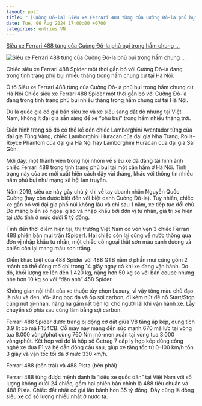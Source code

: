 ```yaml
---
layout: post
title: " [Cường Đô-la] Siêu xe Ferrari 488 từng của Cường Đô-la phủ bụi trong hầm chung ..."
date: Tue, 06 Aug 2024 17:00:00 +0700
categories: entries VN
---
```

[Siêu xe Ferrari 488 từng của Cường Đô-la phủ bụi trong hầm chung ...](https://baohaiduong.vn/sieu-xe-ferrari-488-tung-cua-cuong-do-la-phu-bui-trong-ham-chung-cu-ha-noi-389506.html)

![Siêu xe Ferrari 488 từng của Cường Đô-la phủ bụi trong hầm chung ...](https://bhd.1cdn.vn/2024/08/06/static-images.vnncdn.net-vps_images_publish-000001-000003-2024-8-5-_sieu-xe-ferrari-488-spider-tung-cua-cuong-do-la-phu-bui-trong-ham-tai-ha-noi-3053.jpg)

Chiếc siêu xe Ferrari 488 Spider một thời gắn bó với Cường Đô-la đang trong tình trạng phủ bụi nhiều tháng trong hầm chung cư tại Hà Nội.

Ô tô Siêu xe Ferrari 488 từng của Cường Đô-la phủ bụi trong hầm chung cư Hà Nội Chiếc siêu xe Ferrari 488 Spider một thời gắn bó với Cường Đô-la đang trong tình trạng phủ bụi nhiều tháng trong hầm chung cư tại Hà Nội.

Dù là quốc gia có giá bán siêu xe và xe siêu sang đắt đỏ nhưng tại Việt Nam, không ít đại gia sẵn sàng để xe “phủ bụi” trong hầm nhiều tháng trời.

Điển hình trong số đó có thể kể đến chiếc Lamborghini Aventador từng của đại gia Tùng Vàng, chiếc Lamborghini Huracan của đại gia Nha Trang, Rolls-Royce Phantom của đại gia Hà Nội hay Lamborghini Huracan của đại gia Sài Gòn.

Mới đây, một thành viên trong hội nhóm về siêu xe đã đăng tải hình ảnh chiếc Ferrari 488 trong tình trạng phủ bụi tại một căn hầm ở Hà Nội. Tình trạng này của xe mới xuất hiện cách đây vài tháng, khác với thông tin nhiều năm phủ bụi như mạng xã hội lan truyền.

Năm 2019, siêu xe này gây chú ý khi về tay doanh nhân Nguyễn Quốc Cường (hay còn được biết đến với biệt danh Cường Đô-la). Tuy nhiên, chiếc xe gắn bó với đại gia phố núi không lâu và chỉ sau 1 năm, xe tiếp tục đổi chủ. Do mang biển số ngoại giao và nhập khẩu bởi đơn vị tư nhân, giá trị xe hiện tại ước tính ở mức dưới 9 tỷ đồng.

Tính đến thời điểm hiện tại, thị trường Việt Nam có vỏn vẹn 3 chiếc Ferrari 488 phiên bản mui trần (Spider). Hai chiếc còn lại cũng về nước thông qua đơn vị nhập khẩu tư nhân, một chiếc có ngoại thất sơn màu xanh dương và chiếc còn lại mang màu sơn trắng.

Điểm khác biệt của 488 Spider với 488 GTB nằm ở phần mui cứng gồm 2 mảnh có thể đóng mở chỉ trong 14 giây ngay cả khi xe đang vận hành. Do đó, khối lượng xe lên đến 1.420 kg, nặng hơn 50 kg so với bản coupe nhưng nhẹ hơn 10 kg so với “đàn anh” 458 Spider.

Không gian nội thất của xe thuộc tùy chọn Luxury, vì vậy tông màu chủ đạo là nâu và đen. Vô-lăng bọc da và ốp sợi carbon, đi kèm nút đề nổ Start/Stop cùng nút xi-nhan, nâng hạ gầm rất tiện lợi cho người lái khi vận hành xe. Lẫy chuyển số phía sau cũng làm bằng sợi carbon.

Ferrari 488 Spider được trang bị động cơ đặt giữa V8 tăng áp kép, dung tích 3.9 lít có mã F154CB. Cỗ máy này mang đến sức mạnh 670 mã lực tại vòng tua 8.000 vòng/phút cùng 760 Nm mô-men xoắn tại vòng tua 3.000 vòng/phút. Kết hợp với đó là hộp số Getrag 7 cấp ly hợp kép dùng công nghệ xe đua F1 và hệ dẫn động cầu sau, giúp xe tăng tốc từ 0-100 km/h tốn 3 giây và vận tốc tối đa ở mức 330 km/h.

Ferrari 488 (bên trái) và 488 Pista (bên phải)

Ferrari 488 từng được mệnh danh là “siêu xe quốc dân” tại Việt Nam với số lượng không dưới 24 chiếc, gồm hai phiên bản chính là 488 tiêu chuẩn và 488 Pista. Chiếc đắt nhất có giá lăn bánh hơn 35 tỷ đồng. Đây cũng là dòng siêu xe có số lượng nhiều nhất ở nước ta.

